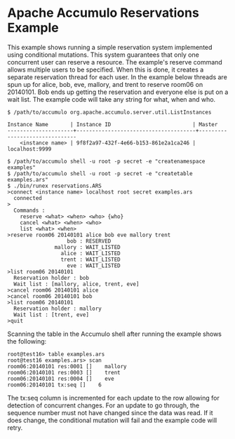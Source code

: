 <!--
Licensed to the Apache Software Foundation (ASF) under one or more
contributor license agreements.  See the NOTICE file distributed with
this work for additional information regarding copyright ownership.
The ASF licenses this file to You under the Apache License, Version 2.0
(the "License"); you may not use this file except in compliance with
the License.  You may obtain a copy of the License at

    http://www.apache.org/licenses/LICENSE-2.0

Unless required by applicable law or agreed to in writing, software
distributed under the License is distributed on an "AS IS" BASIS,
WITHOUT WARRANTIES OR CONDITIONS OF ANY KIND, either express or implied.
See the License for the specific language governing permissions and
limitations under the License.
-->
# Apache Accumulo Reservations Example

This example shows running a simple reservation system implemented using
conditional mutations. This system guarantees that only one concurrent user can
reserve a resource. The example's reserve command allows multiple users to be
specified. When this is done, it creates a separate reservation thread for each
user. In the example below threads are spun up for alice, bob, eve, mallory,
and trent to reserve room06 on 20140101. Bob ends up getting the reservation
and everyone else is put on a wait list. The example code will take any string
for what, when and who.
    
    $ /path/to/accumulo org.apache.accumulo.server.util.ListInstances
    
    Instance Name       | Instance ID                          | Master                        
    ---------------------+--------------------------------------+-------------------------------
        <instance name> | 9f8f2a97-432f-4e66-b153-861e2a1ca246 |                localhost:9999
    
    $ /path/to/accumulo shell -u root -p secret -e "createnamespace examples"
    $ /path/to/accumulo shell -u root -p secret -e "createtable examples.ars"
    $ ./bin/runex reservations.ARS
    >connect <instance name> localhost root secret examples.ars
      connected
    >
      Commands :
        reserve <what> <when> <who> {who}
        cancel <what> <when> <who>
        list <what> <when>
    >reserve room06 20140101 alice bob eve mallory trent
                       bob : RESERVED
                   mallory : WAIT_LISTED
                     alice : WAIT_LISTED
                     trent : WAIT_LISTED
                       eve : WAIT_LISTED
    >list room06 20140101
      Reservation holder : bob
      Wait list : [mallory, alice, trent, eve]
    >cancel room06 20140101 alice
    >cancel room06 20140101 bob
    >list room06 20140101
      Reservation holder : mallory
      Wait list : [trent, eve]
    >quit

Scanning the table in the Accumulo shell after running the example shows the
following:

    root@test16> table examples.ars
    root@test16 examples.ars> scan
    room06:20140101 res:0001 []    mallory
    room06:20140101 res:0003 []    trent
    room06:20140101 res:0004 []    eve
    room06:20140101 tx:seq []    6

The tx:seq column is incremented for each update to the row allowing for
detection of concurrent changes. For an update to go through, the sequence
number must not have changed since the data was read. If it does change,
the conditional mutation will fail and the example code will retry.

